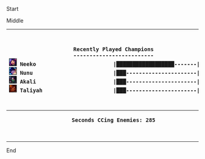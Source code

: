 

Start

Middle

<!---LOL-STATS-START-HERE--->
<table><tr></tr><tr><th><pre>Recently Played Champions
-------------------------
<img src='square_champs/Neeko.png' alt='drawing' width='20'/> Neeko                        |██████████████████-------|  70.00%
<img src='square_champs/Nunu.png' alt='drawing' width='20'/> Nunu                         |███----------------------|  10.00%
<img src='square_champs/Akali.png' alt='drawing' width='20'/> Akali                        |███----------------------|  10.00%
<img src='square_champs/Taliyah.png' alt='drawing' width='20'/> Taliyah                      |███----------------------|  10.00%
</pre></th><th><pre>Last Played
-----------
<img align='center' src='loading_images/Nunu_0.png' alt='drawing' width='80'/>
</pre></th></tr><tr><th><pre>Seconds CCing Enemies: 285











</pre></th></tr></table>
<!---LOL-STATS-END-HERE--->


End

